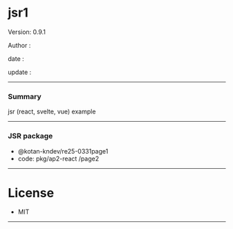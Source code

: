 # jsr1

 Version: 0.9.1

 Author  : 

 date    :

 update  :

***
### Summary

jsr (react, svelte, vue) example

***
### JSR package

* @kotan-kndev/re25-0331page1
* code: pkg/ap2-react  /page2

***
# License

* MIT

***
